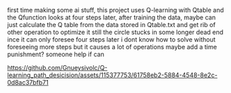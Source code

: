 first time making some ai stuff,
this project uses Q-learning with Qtable and the Qfunction looks at four steps later,
after training the data, maybe can just calculate the Q table from the data stored in Qtable.txt and get rib of other operation to optimize it
still the circle stucks in some longer dead end ince it can only foresee four steps later
i dont know how to solve without foreseeing more steps but it causes a lot of operations
maybe add a time punishment?
someone help if can


https://github.com/Gnueysivolc/Q-learning_path_desicision/assets/115377753/61758eb2-5884-4548-8e2c-0d8ac37bfb71

